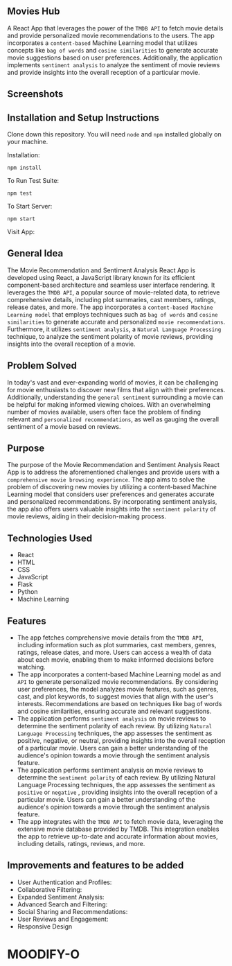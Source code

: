 ## Movies Hub

A React App that leverages the power of the `TMDB API` to fetch movie details and provide personalized movie recommendations to the users. The app incorporates a `content-based` Machine Learning model that utilizes concepts like `bag of words` and `cosine similarities` to generate accurate movie suggestions based on user preferences. Additionally, the application implements `sentiment analysis` to analyze the sentiment of movie reviews and provide insights into the overall reception of a particular movie.

## Screenshots



## Installation and Setup Instructions


Clone down this repository. You will need `node` and `npm` installed globally on your machine.  

Installation:

`npm install`  

To Run Test Suite:  

`npm test`  

To Start Server:

`npm start`  

Visit App:



## General Idea

The Movie Recommendation and Sentiment Analysis React App is developed using React, a JavaScript library known for its efficient component-based architecture and seamless user interface rendering. It leverages the `TMDB API`, a popular source of movie-related data, to retrieve comprehensive details, including plot summaries, cast members, ratings, release dates, and more. The app incorporates a `content-based Machine Learning model` that employs techniques such as `bag of words` and `cosine similarities` to generate accurate and personalized `movie recommendations`. Furthermore, it utilizes `sentiment analysis`, a `Natural Language Processing` technique, to analyze the sentiment polarity of movie reviews, providing insights into the overall reception of a movie.

## Problem Solved

In today's vast and ever-expanding world of movies, it can be challenging for movie enthusiasts to discover new films that align with their preferences. Additionally, understanding the `general sentiment` surrounding a movie can be helpful for making informed viewing choices. With an overwhelming number of movies available, users often face the problem of finding relevant and `personalized recommendations`, as well as gauging the overall sentiment of a movie based on reviews.

## Purpose

The purpose of the Movie Recommendation and Sentiment Analysis React App is to address the aforementioned challenges and provide users with a `comprehensive movie browsing experience`. The app aims to solve the problem of discovering new movies by utilizing a content-based Machine Learning model that considers user preferences and generates accurate and personalized recommendations. By incorporating sentiment analysis, the app also offers users valuable insights into the `sentiment polarity` of movie reviews, aiding in their decision-making process.

## Technologies Used

  - React
  - HTML
  - CSS
  - JavaScript
  - Flask
  - Python
  - Machine Learning

## Features

  - The app fetches comprehensive movie details from the `TMDB API`, including information such as plot summaries, cast members, genres, ratings, release dates, and more. Users can access a wealth of data about each movie, enabling them to make informed decisions before watching.
  - The app incorporates a content-based Machine Learning model as and `API` to generate personalized movie recommendations. By considering user preferences, the model analyzes movie features, such as genres, cast, and plot keywords, to suggest movies that align with the user's interests. Recommendations are based on techniques like bag of words and cosine similarities, ensuring accurate and relevant suggestions.
  - The application performs `sentiment analysis` on movie reviews to determine the sentiment polarity of each review. By utilizing `Natural Language Processing` techniques, the app assesses the sentiment as positive, negative, or neutral, providing insights into the overall reception of a particular movie. Users can gain a better understanding of the audience's opinion towards a movie through the sentiment analysis feature.
  - The application performs sentiment analysis on movie reviews to determine the `sentiment polarity` of each review. By utilizing Natural Language Processing techniques, the app assesses the sentiment as `positive` or `negative` , providing insights into the overall reception of a particular movie. Users can gain a better understanding of the audience's opinion towards a movie through the sentiment analysis feature.
  - The app integrates with the `TMDB API` to fetch movie data, leveraging the extensive movie database provided by TMDB. This integration enables the app to retrieve up-to-date and accurate information about movies, including details, ratings, reviews, and more.

## Improvements and features to be added

 - User Authentication and Profiles:
 - Collaborative Filtering:
 - Expanded Sentiment Analysis:
 - Advanced Search and Filtering:
 - Social Sharing and Recommendations:
 - User Reviews and Engagement:
 - Responsive Design
# MOODIFY-O
